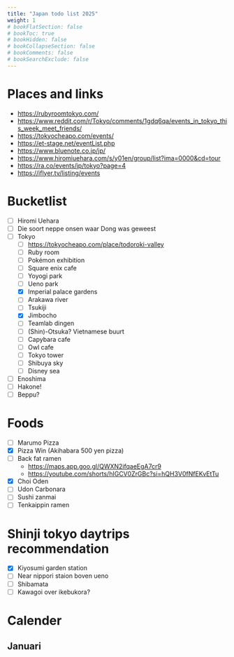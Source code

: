 ```yaml
---
title: "Japan todo list 2025"
weight: 1
# bookFlatSection: false
# bookToc: true
# bookHidden: false
# bookCollapseSection: false
# bookComments: false
# bookSearchExclude: false
---
```


# Places and links
- https://rubyroomtokyo.com/
- https://www.reddit.com/r/Tokyo/comments/1gdq6qa/events_in_tokyo_this_week_meet_friends/
- https://tokyocheapo.com/events/
- https://et-stage.net/eventList.php
- https://www.bluenote.co.jp/jp/
- https://www.hiromiuehara.com/s/y01en/group/list?ima=0000&cd=tour
- https://ra.co/events/jp/tokyo?page=4
- https://iflyer.tv/listing/events

# Bucketlist

- [ ] Hiromi Uehara
- [ ] Die soort neppe onsen waar Dong was geweest
- [ ] Tokyo
    - [ ] https://tokyocheapo.com/place/todoroki-valley
    - [ ] Ruby room
    - [ ] Pokémon exhibition
    - [ ] Square enix cafe
    - [ ] Yoyogi park
    - [ ] Ueno park
    - [x] Imperial palace gardens
    - [ ] Arakawa river
    - [ ] Tsukiji
    - [X] Jimbocho
    - [ ] Teamlab dingen
    - [ ] (Shin)-Otsuka? Vietnamese buurt
    - [ ] Capybara cafe
    - [ ] Owl cafe
    - [ ] Tokyo tower
    - [ ] Shibuya sky
    - [ ] Disney sea
- [ ] Enoshima
- [ ] Hakone!
- [ ] Beppu?

# Foods

- [ ] Marumo Pizza
- [x] Pizza Win (Akihabara 500 yen pizza)
- [ ] Back fat ramen
    - https://maps.app.goo.gl/QWXN2ifqaeEgA7cr9
    - https://youtube.com/shorts/hIGCV0ZrGBc?si=hQH3V0fNfEKvEtTu
- [x] Choi Oden
- [ ] Udon Carbonara
- [ ] Sushi zanmai
- [ ] Tenkaippin ramen

# Shinji tokyo daytrips recommendation

- [x] Kiyosumi garden station
- [ ] Near nippori staion boven ueno
- [ ] Shibamata
- [ ] Kawagoi over ikebukora?

# Calender

## Januari
